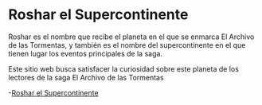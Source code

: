# Roshar el Supercontinente

Roshar es el nombre que recibe el planeta en el que se enmarca El Archivo de las Tormentas, y también es el nombre del supercontinente en el que tienen lugar los eventos principales de la saga.

Este sitio web busca satisfacer la curiosidad sobre este planeta de los lectores de la saga El Archivo de las Tormentas

-[Roshar el Supercontinente](https://franco-navarro.github.io/roshar-stormlight/)
